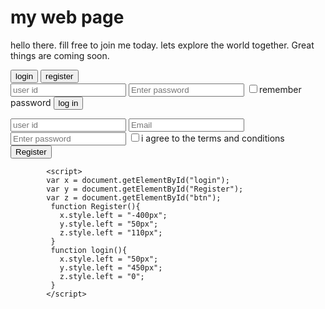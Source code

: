 # my web page
hello there.
fill free to join me today.
lets explore the world together.
Great things are coming soon.
<title>login</title>
            <div class="button-box">
              <div id="btn"></div>
            <button type="button" class="toggle-btn" onclick="login()">login</button>
            <button type="button" class="toggle-btn" onclick="Register()">register</button>
            </div>
            <form id="login" class="input-group">
            <input type="text" class="input-field" placeholder="user id" required>
            <input type="password" class="input-field" placeholder="Enter password" required>
            <input type="checkbox" class="check-box"><span>remember password</span>
            <button type="submit" class="submit-btn">log in</button>
            </form>
            <form id="Register" class="input-group">
            <input type="text" class="input-field" placeholder="user id" required>
            <input type="password" class="input-field" placeholder="Email" required>
            <input type="password" class="input-field" placeholder="Enter password" required>
            <input type="checkbox" class="check-box"><span>i agree to the terms and conditions</span>
            <button type="submit" class="submit-btn">Register</button>
            </form>
            </div>
            </div>
            
            <script>
            var x = document.getElementById("login");
            var y = document.getElementById("Register");
            var z = document.getElementById("btn");
             function Register(){
               x.style.left = "-400px";
               y.style.left = "50px";
               z.style.left = "110px";
             }
             function login(){
               x.style.left = "50px";
               y.style.left = "450px";
               z.style.left = "0";
             }
            </script>
            
</body>
